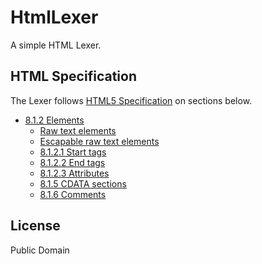 # HtmlLexer
A simple HTML Lexer.

## HTML Specification
The Lexer follows [HTML5 Specification](http://www.w3.org/TR/html5/) on sections below.
- [8.1.2 Elements](http://www.w3.org/TR/html5/syntax.html#elements-0)
  - [Raw text elements](http://www.w3.org/TR/html5/syntax.html#raw-text-elements)
  - [Escapable raw text elements](http://www.w3.org/TR/html5/syntax.html#escapable-raw-text-elements)
  - [8.1.2.1 Start tags](http://www.w3.org/TR/html5/syntax.html#start-tags)
  - [8.1.2.2 End tags](http://www.w3.org/TR/html5/syntax.html#end-tags)
  - [8.1.2.3 Attributes](http://www.w3.org/TR/html5/syntax.html#attributes-0)
  - [8.1.5 CDATA sections](http://www.w3.org/TR/html5/syntax.html#cdata-sections)
  - [8.1.6 Comments](http://www.w3.org/TR/html5/syntax.html#comments)

## License
Public Domain
